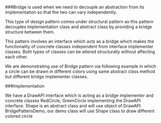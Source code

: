 ###Bridge is used when we need to decouple an abstraction from its implementation so that the two can vary independently. 

This type of design pattern comes under structural pattern as this pattern decouples implementation class and abstract class by providing a bridge structure between them.

This pattern involves an interface which acts as a bridge which makes the functionality of concrete classes independent from interface implementer classes. Both types of classes can be altered structurally without affecting each other.

We are demonstrating use of Bridge pattern via following example in which a circle can be drawn in different colors using same abstract class method but different bridge implementer classes.

###Implementation

We have a DrawAPI interface which is acting as a bridge implementer and concrete classes RedCircle, GreenCircle implementing the DrawAPI interface. Shape is an abstract class and will use object of DrawAPI. BridgePatternDemo, our demo class will use Shape class to draw different colored circle